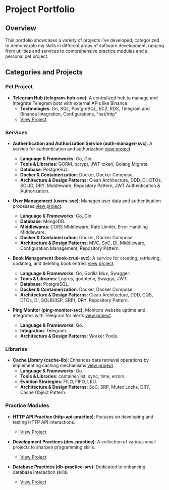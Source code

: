 # Project Portfolio

## Overview
This portfolio showcases a variety of projects I've developed, categorized to demonstrate my skills in different areas of software development, ranging from utilities and services to comprehensive practice modules and a personal pet project.

## Categories and Projects

### Pet Project
- **Telegram Hub (telegram-hub-svc)**: A centralized hub to manage and integrate Telegram bots with external APIs like Binance.
  - **Technologies**: Go, SQL, PostgreSQL, EC2, RDS, Telegram and Binance Integration, Configurations, "net/http"
  - [View Project](https://github.com/bohexists/telegram-hub-svc)

### Services

- **Authentication and Authorization Service (auth-manager-svc)**: A service for authentication and authorization [view project](https://github.com/bohexists/auth-manager-svc).
  - **Language & Frameworks**: Go, Gin.
  - **Tools & Libraries**: GORM, bcrypt, JWT token, Golang Migrate.
  - **Database**: PostgreSQL.
  - **Docker & Containerization**: Docker, Docker Compose.
  - **Architecture & Design Patterns**: Clean Architecture, DDD, DI, DTOs, SOLID, DRY, Middleware, Repository Pattern, JWT Authentication & Authorization.


- **User Management (users-svc)**: Manages user data and authentication processes [view project](https://github.com/bohexists/users-svc).
    - **Language & Frameworks**: Go, Gin.
    - **Database**: MongoDB.
    - **Middlewares**: CORS Middleware, Rate Limiter, Error Handling Middleware.
    - **Docker & Containerization**: Docker, Docker Compose.
    - **Architecture & Design Patterns**: MVC, SoC, DI, Middleware, Configuration Management, Repository Pattern.


- **Book Management (book-crud-svc)**: A service for creating, retrieving, updating, and deleting book entries [view project](https://github.com/bohexists/book-crud-svc).
   - **Language & Frameworks**: Go, Gorilla Mux, Swagger.
   - **Tools & Libraries**: Logrus, godotenv, Swaggo, JWT.
   - **Database**: PostgreSQL.
   - **Docker & Containerization**: Docker, Docker Compose.
   - **Architecture & Design Patterns**: Clean Architecture, DDD, CQS, DTOs, DI, SOLID(ISP, SRP), DRY, Repository Pattern.
  

- **Ping Monitor (ping-monitor-svc)**: Monitors website uptime and integrates with Telegram for alerts [view project](https://github.com/bohexists/ping-monitor-svc).
   - **Language & Frameworks**: Go.
   - **Integration**: Telegram.
   - **Architecture & Design Patterns**: Worker Pools.


### Libraries
- **Cache Library (cache-lib)**: Enhances data retrieval operations by implementing caching mechanisms [view project](https://github.com/bohexists/cache-lib).
   - **Language & Frameworks**: Go.
   - **Tools & Libraries**: container/list, sync, time, errors.
   - **Eviction Strategies**: FILO, FIFO, LRU.
   - **Architecture & Design Patterns**: SoC, SRP, Mutex Locks, DRY, Cache Object Pattern.

### Practice Modules
- **HTTP API Practice (http-api-practice)**: Focuses on developing and testing HTTP API interactions.
    - [View Project](https://github.com/bohexists/http-api-practice)

- **Development Practices (dev-practice)**: A collection of various small projects to sharpen programming skills.
    - [View Project](https://github.com/bohexists/dev-practice)

- **Database Practices (db-practice-srv)**: Dedicated to enhancing database interaction skills.
    - [View Project](https://github.com/bohexists/db-practice-srv)

